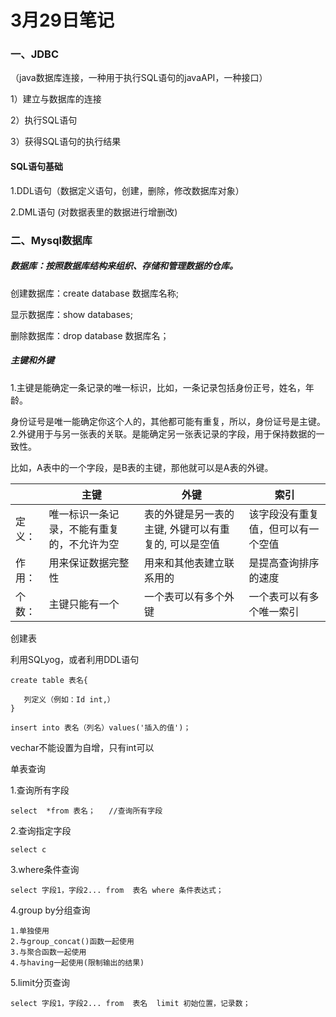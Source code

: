 # 3月29日笔记

### 一、JDBC

（java数据库连接，一种用于执行SQL语句的javaAPI，一种接口）

1）建立与数据库的连接

2）执行SQL语句

3）获得SQL语句的执行结果



#### SQL语句基础

1.DDL语句（数据定义语句，创建，删除，修改数据库对象）

2.DML语句  (对数据表里的数据进行增删改)





### 二、Mysql数据库

##### 数据库：按照数据库结构来组织、存储和管理数据的仓库。

创建数据库：create database  数据库名称;

显示数据库：show databases;

删除数据库：drop database 数据库名；



##### 主键和外键

1.主键是能确定一条记录的唯一标识，比如，一条记录包括身份正号，姓名，年龄。

身份证号是唯一能确定你这个人的，其他都可能有重复，所以，身份证号是主键。 
2.外键用于与另一张表的关联。是能确定另一张表记录的字段，用于保持数据的一致性。

比如，A表中的一个字段，是B表的主键，那他就可以是A表的外键。 

|        | 主键                                       | 外键                                                 | 索引                               |
| ------ | ------------------------------------------ | ---------------------------------------------------- | ---------------------------------- |
| 定义： | 唯一标识一条记录，不能有重复的，不允许为空 | 表的外键是另一表的主键, 外键可以有重复的, 可以是空值 | 该字段没有重复值，但可以有一个空值 |
| 作用： | 用来保证数据完整性                         | 用来和其他表建立联系用的                             | 是提高查询排序的速度               |
| 个数： | 主键只能有一个                             | 一个表可以有多个外键                                 | 一个表可以有多个唯一索引           |

 

创建表

利用SQLyog，或者利用DDL语句

```
create table 表名{

   列定义（例如：Id int,）
}

insert into 表名（列名）values('插入的值')；
```



vechar不能设置为自增，只有int可以



单表查询

1.查询所有字段

```
select  *from 表名；   //查询所有字段
```

2.查询指定字段

```
select c
```

3.where条件查询

```
select 字段1，字段2... from  表名 where 条件表达式； 
```

4.group  by分组查询

```
1.单独使用
2.与group_concat()函数一起使用
3.与聚合函数一起使用
4.与having一起使用(限制输出的结果)
```

5.limit分页查询

```
select 字段1，字段2... from  表名  limit 初始位置，记录数；
```

















































